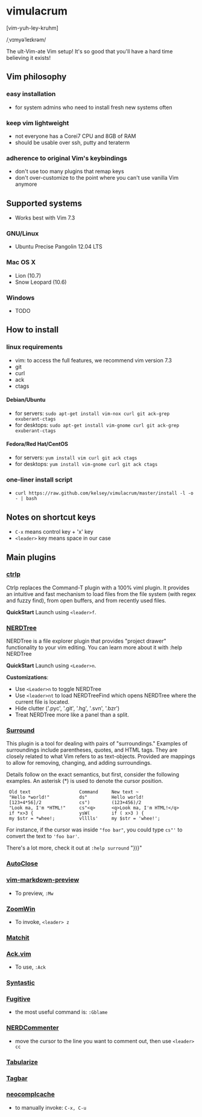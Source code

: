 vimulacrum
==========
[vim-yuh-ley-kruhm]

/ˌvɪmyəˈleɪkrəm/

The ult-Vim-ate Vim setup! It's so good that you'll have a hard time believing it exists!

## Vim philosophy

### easy installation
- for system admins who need to install fresh new systems often

### keep vim lightweight
- not everyone has a Corei7 CPU and 8GB of RAM
- should be usable over ssh, putty and teraterm

### adherence to original Vim's keybindings
- don't use too many plugins that remap keys
- don't over-customize to the point where you can't use vanilla Vim anymore

## Supported systems
- Works best with Vim 7.3

### GNU/Linux
 - Ubuntu Precise Pangolin 12.04 LTS

### Mac OS X
 - Lion (10.7)
 - Snow Leopard (10.6)

### Windows
 - TODO

## How to install

### linux requirements
 - vim: to access the full features, we recommend vim version 7.3
 - git
 - curl
 - ack
 - ctags

#### Debian/Ubuntu
- for servers: `sudo apt-get install vim-nox curl git ack-grep exuberant-ctags`
- for desktops: `sudo apt-get install vim-gnome curl git ack-grep exuberant-ctags`

#### Fedora/Red Hat/CentOS
- for servers: `yum install vim curl git ack ctags`
- for desktops: `yum install vim-gnome curl git ack ctags`


### one-liner install script
- `curl https://raw.github.com/kelsey/vimulacrum/master/install -l -o - | bash`

## Notes on shortcut keys
- `C-x` means control key + 'x' key
- `<leader>` key means space in our case

## Main plugins

### [ctrlp]
Ctrlp replaces the Command-T plugin with a 100% viml plugin. It provides an intuitive and fast mechanism to load files from the file system (with regex and fuzzy find), from open buffers, and from recently used files. 

**QuickStart** Launch using `<leader>f`.

### [NERDTree]

NERDTree is a file explorer plugin that provides "project drawer"
functionality to your vim editing.  You can learn more about it with
:help NERDTree

**QuickStart** Launch using `<Leader>n`.

**Customizations**: 

* Use `<Leader>n` to toggle NERDTree
* Use `<leader>nt` to load NERDTreeFind which opens NERDTree where the current file is located.
* Hide clutter ('\.pyc', '\.git', '\.hg', '\.svn', '\.bzr')
* Treat NERDTree more like a panel than a split.

### [Surround]

This plugin is a tool for dealing with pairs of "surroundings."  Examples
of surroundings include parentheses, quotes, and HTML tags.  They are
closely related to what Vim refers to as text-objects.  Provided
are mappings to allow for removing, changing, and adding surroundings.

Details follow on the exact semantics, but first, consider the following
examples.  An asterisk (*) is used to denote the cursor position.

     Old text                  Command     New text ~
     "Hello *world!"           ds"         Hello world!
     [123+4*56]/2              cs")        (123+456)/2
     "Look ma, I'm *HTML!"     cs"<q>      <q>Look ma, I'm HTML!</q>
     if *x>3 {                 ysW(        if ( x>3 ) {
     my $str = *whee!;         vlllls'     my $str = 'whee!';

For instance, if the cursor was inside `"foo bar"`, you could type
`cs"'` to convert the text to `'foo bar'`.

There's a lot more, check it out at `:help surround` "})}</q></q>"

### [AutoClose]

### [vim-markdown-preview]
- To preview, `:Mw`

### [ZoomWin]
- To invoke, `<leader> z`

### [Matchit]

### [Ack.vim]
- To use, `:Ack`

### [Syntastic]

### [Fugitive]
- the most useful command is: `:Gblame`

### [NERDCommenter]
- move the cursor to the line you want to comment out, then use `<leader> cc`
### [Tabularize]

### [Tagbar]

### [neocomplcache]
- to manually invoke: `C-x, C-u`


[Git]:http://git-scm.com
[Curl]:http://curl.haxx.se
[msysgit]:http://code.google.com/p/msysgit
[MacVim]:http://code.google.com/p/macvim/
[spf13-vim]:https://github.com/spf13/spf13-vim

[Vundle]:http://github.com/gmarik/vundle
[PIV]:http://github.com/spf13/PIV
[NERDCommenter]:http://github.com/scrooloose/nerdcommenter
[NERDTree]:http://github.com/scrooloose/nerdtree
[ctrlp]:http://github.com/kien/ctrlp.vim
[solarized]:http://github.com/altercation/vim-colors-solarized
[neocomplcache]:http://github.com/shougo/neocomplcache
[Fugitive]:http://github.com/tpope/vim-fugitive
[Surround]:https://github.com/tpope/vim-surround
[Tagbar]:http://github.com/godlygeek/tagbar
[Syntastic]:http://github.com/scrooloose/syntastic
[vim-easymotion]:http://github.com/Lokaltog/vim-easymotion
[Matchit]:http://www.vim.org/scripts/script.php?script_id=39
[Tabularize]:http://github.com/godlygeek/tabular
[EasyMotion]:https://github.com/Lokaltog/vim-easymotion

[spf13-vim-img]:http://i.imgur.com/UKToY.png
[spf13-vimrc-img]:http://i.imgur.com/kZWj1.png
[autocomplete-img]:http://i.imgur.com/90Gg7.png
[tagbar-img]:http://i.imgur.com/cjbrC.png
[fugitive-img]:http://i.imgur.com/4NrxV.png
[nerdtree-img]:http://i.imgur.com/9xIfu.png
[phpmanual-img]:http://i.imgur.com/c0GGP.png
[easymotion-img]:http://i.imgur.com/ZsrVL.png

[AutoClose]:https://github.com/Townk/vim-autoclose
[ZoomWin]:http://www.vim.org/scripts/script.php?script_id=508
[vim-markdown-preview]:https://github.com/nelstrom/vim-markdown-preview
[Ack.vim]:https://github.com/mileszs/ack.vimc
